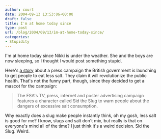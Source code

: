 ```yaml
---
author: court
date: 2004-09-13 13:53:06+00:00
draft: false
title: I'm at home today since
type: post
url: /blog/2004/09/13/im-at-home-today-since/
categories:
- Stupidity
---
```


I'm at home today since Nikki is under the weather.  She and the boys are now sleeping, so I thought I would post something stupid.




Here's [a story](http://society.guardian.co.uk/publichealth/story/0,11098,1303495,00.html?=rss) about a press campaign the British government is launching to get people to eat less salt.  They claim it will revolutionize the public health.  That's not the funny part, though, since they decided to get a mascot for the campaign:




<blockquote>The FSA's TV, press, internet and poster advertising campaign features a character called Sid the Slug to warn people about the dangers of excessive salt consumption.

> 
> </blockquote>




Why exactly does a slug make people instantly think, oh my gosh, less salt is good for me?  I know, slugs and salt don't mix, but really is that on everyone's mind all of the time?  I just think it's a weird decision.  Sid the Slug.  Weird.



